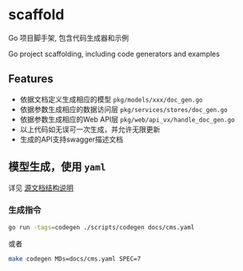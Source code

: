 # scaffold

Go 项目脚手架, 包含代码生成器和示例

Go project scaffolding, including code generators and examples

## Features

* 依据文档定义生成相应的模型 `pkg/models/xxx/doc_gen.go`
* 依据参数生成相应的数据访问层 `pkg/services/stores/doc_gen.go`
* 依据参数生成相应的Web API层 `pkg/web/api_vx/handle_doc_gen.go`
* 以上代码如无误可一次生成，并允许无限更新
* 生成的API支持swagger描述文档

## 模型生成，使用 `yaml`

详见 [源文档结构说明](docs/)

### 生成指令

```bash
go run -tags=codegen ./scripts/codegen docs/cms.yaml
```

或者
```bash
make codegen MDs=docs/cms.yaml SPEC=7
```
